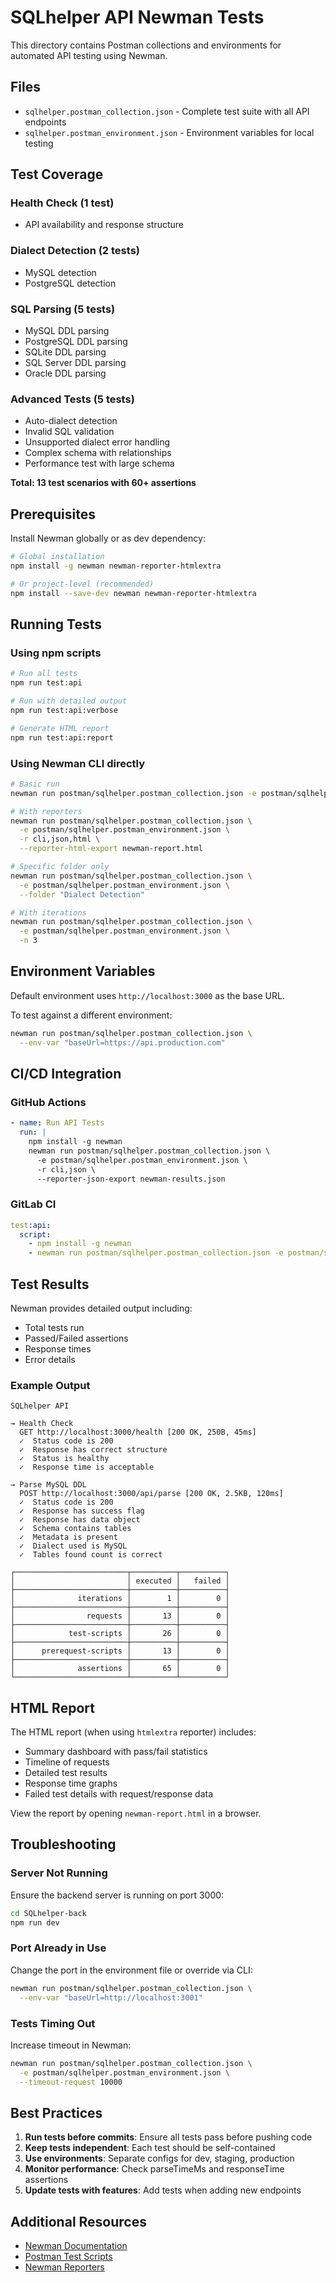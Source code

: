 # SQLhelper API Newman Tests

This directory contains Postman collections and environments for automated API testing using Newman.

## Files

- `sqlhelper.postman_collection.json` - Complete test suite with all API endpoints
- `sqlhelper.postman_environment.json` - Environment variables for local testing

## Test Coverage

### Health Check (1 test)
- API availability and response structure

### Dialect Detection (2 tests)
- MySQL detection
- PostgreSQL detection

### SQL Parsing (5 tests)
- MySQL DDL parsing
- PostgreSQL DDL parsing
- SQLite DDL parsing
- SQL Server DDL parsing
- Oracle DDL parsing

### Advanced Tests (5 tests)
- Auto-dialect detection
- Invalid SQL validation
- Unsupported dialect error handling
- Complex schema with relationships
- Performance test with large schema

**Total: 13 test scenarios with 60+ assertions**

## Prerequisites

Install Newman globally or as dev dependency:

```bash
# Global installation
npm install -g newman newman-reporter-htmlextra

# Or project-level (recommended)
npm install --save-dev newman newman-reporter-htmlextra
```

## Running Tests

### Using npm scripts

```bash
# Run all tests
npm run test:api

# Run with detailed output
npm run test:api:verbose

# Generate HTML report
npm run test:api:report
```

### Using Newman CLI directly

```bash
# Basic run
newman run postman/sqlhelper.postman_collection.json -e postman/sqlhelper.postman_environment.json

# With reporters
newman run postman/sqlhelper.postman_collection.json \
  -e postman/sqlhelper.postman_environment.json \
  -r cli,json,html \
  --reporter-html-export newman-report.html

# Specific folder only
newman run postman/sqlhelper.postman_collection.json \
  -e postman/sqlhelper.postman_environment.json \
  --folder "Dialect Detection"

# With iterations
newman run postman/sqlhelper.postman_collection.json \
  -e postman/sqlhelper.postman_environment.json \
  -n 3
```

## Environment Variables

Default environment uses `http://localhost:3000` as the base URL.

To test against a different environment:

```bash
newman run postman/sqlhelper.postman_collection.json \
  --env-var "baseUrl=https://api.production.com"
```

## CI/CD Integration

### GitHub Actions

```yaml
- name: Run API Tests
  run: |
    npm install -g newman
    newman run postman/sqlhelper.postman_collection.json \
      -e postman/sqlhelper.postman_environment.json \
      -r cli,json \
      --reporter-json-export newman-results.json
```

### GitLab CI

```yaml
test:api:
  script:
    - npm install -g newman
    - newman run postman/sqlhelper.postman_collection.json -e postman/sqlhelper.postman_environment.json
```

## Test Results

Newman provides detailed output including:

- Total tests run
- Passed/Failed assertions
- Response times
- Error details

### Example Output

```
SQLhelper API

→ Health Check
  GET http://localhost:3000/health [200 OK, 250B, 45ms]
  ✓  Status code is 200
  ✓  Response has correct structure
  ✓  Status is healthy
  ✓  Response time is acceptable

→ Parse MySQL DDL
  POST http://localhost:3000/api/parse [200 OK, 2.5KB, 120ms]
  ✓  Status code is 200
  ✓  Response has success flag
  ✓  Response has data object
  ✓  Schema contains tables
  ✓  Metadata is present
  ✓  Dialect used is MySQL
  ✓  Tables found count is correct

┌─────────────────────────┬──────────┬──────────┐
│                         │ executed │   failed │
├─────────────────────────┼──────────┼──────────┤
│              iterations │        1 │        0 │
├─────────────────────────┼──────────┼──────────┤
│                requests │       13 │        0 │
├─────────────────────────┼──────────┼──────────┤
│            test-scripts │       26 │        0 │
├─────────────────────────┼──────────┼──────────┤
│      prerequest-scripts │       13 │        0 │
├─────────────────────────┼──────────┼──────────┤
│              assertions │       65 │        0 │
└─────────────────────────┴──────────┴──────────┘
```

## HTML Report

The HTML report (when using `htmlextra` reporter) includes:

- Summary dashboard with pass/fail statistics
- Timeline of requests
- Detailed test results
- Response time graphs
- Failed test details with request/response data

View the report by opening `newman-report.html` in a browser.

## Troubleshooting

### Server Not Running

Ensure the backend server is running on port 3000:

```bash
cd SQLhelper-back
npm run dev
```

### Port Already in Use

Change the port in the environment file or override via CLI:

```bash
newman run postman/sqlhelper.postman_collection.json \
  --env-var "baseUrl=http://localhost:3001"
```

### Tests Timing Out

Increase timeout in Newman:

```bash
newman run postman/sqlhelper.postman_collection.json \
  -e postman/sqlhelper.postman_environment.json \
  --timeout-request 10000
```

## Best Practices

1. **Run tests before commits**: Ensure all tests pass before pushing code
2. **Keep tests independent**: Each test should be self-contained
3. **Use environments**: Separate configs for dev, staging, production
4. **Monitor performance**: Check parseTimeMs and responseTime assertions
5. **Update tests with features**: Add tests when adding new endpoints

## Additional Resources

- [Newman Documentation](https://learning.postman.com/docs/running-collections/using-newman-cli/command-line-integration-with-newman/)
- [Postman Test Scripts](https://learning.postman.com/docs/writing-scripts/test-scripts/)
- [Newman Reporters](https://learning.postman.com/docs/running-collections/using-newman-cli/newman-built-in-reporters/)
